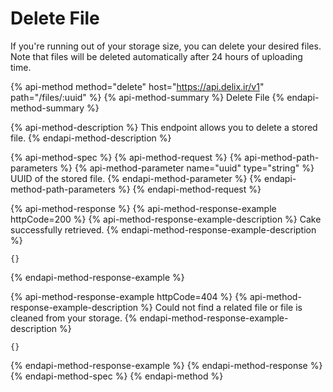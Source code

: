 # Delete File

If you're running out of your storage size, you can delete your desired files. Note that files will be deleted automatically after 24 hours of uploading time.

{% api-method method="delete" host="https://api.delix.ir/v1" path="/files/:uuid" %}
{% api-method-summary %}
Delete File
{% endapi-method-summary %}

{% api-method-description %}
This endpoint allows you to delete a stored file.
{% endapi-method-description %}

{% api-method-spec %}
{% api-method-request %}
{% api-method-path-parameters %}
{% api-method-parameter name="uuid" type="string" %}
UUID of the stored file.
{% endapi-method-parameter %}
{% endapi-method-path-parameters %}
{% endapi-method-request %}

{% api-method-response %}
{% api-method-response-example httpCode=200 %}
{% api-method-response-example-description %}
Cake successfully retrieved.
{% endapi-method-response-example-description %}

```
{}
```
{% endapi-method-response-example %}

{% api-method-response-example httpCode=404 %}
{% api-method-response-example-description %}
Could not find a related file or file is cleaned from your storage.
{% endapi-method-response-example-description %}

```
{}
```
{% endapi-method-response-example %}
{% endapi-method-response %}
{% endapi-method-spec %}
{% endapi-method %}



